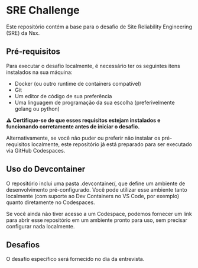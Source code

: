 # SRE Challenge

Este repositório contém a base para o desafio de Site Reliability Engineering (SRE) da Nsx.

## Pré-requisitos

Para executar o desafio localmente, é necessário ter os seguintes itens instalados na sua máquina:

* Docker (ou outro runtime de containers compatível)
* Git
* Um editor de código de sua preferência
* Uma linguagem de programação da sua escolha (preferivelmente golang ou python) 

**⚠️ Certifique-se de que esses requisitos estejam instalados e funcionando corretamente antes de iniciar o desafio.**

Alternativamente, se você não puder ou preferir não instalar os pré-requisitos localmente, este repositório já está preparado para ser executado via GitHub Codespaces.

## Uso do Devcontainer

O repositório inclui uma pasta .devcontainer/, que define um ambiente de desenvolvimento pré-configurado. Você pode utilizar esse ambiente tanto localmente (com suporte ao Dev Containers no VS Code, por exemplo) quanto diretamente no Codespaces.

Se você ainda não tiver acesso a um Codespace, podemos fornecer um link para abrir esse repositório em um ambiente pronto para uso, sem precisar configurar nada localmente.

## Desafios

O desafio específico será fornecido no dia da entrevista.
